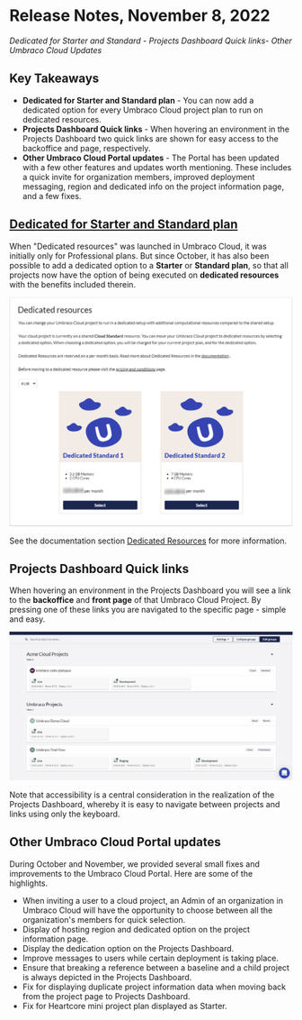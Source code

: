 # Release Notes, November 8, 2022

_Dedicated for Starter and Standard - Projects Dashboard Quick links- Other Umbraco Cloud Updates_

## Key Takeaways

- **Dedicated for Starter and Standard plan** - You can now add a dedicated option for every Umbraco Cloud project plan to run on dedicated resources.
- **Projects Dashboard Quick links** - When hovering an environment in the Projects Dashboard two quick links are shown for easy access to the backoffice and page, respectively.
- **Other Umbraco Cloud Portal updates** - The Portal has been updated with a few other features and updates worth mentioning. These includes a quick invite for organization members, improved deployment messaging, region and dedicated info on the project information page, and a few fixes.

## [Dedicated for Starter and Standard plan]([https://our.umbraco.com/documentation/Umbraco-Cloud/Set-Up/2-factor-authentication-on-cloud/](https://our.umbraco.com/documentation/Umbraco-Cloud/Set-Up/Dedicated-Resources/))

When "Dedicated resources" was launched in Umbraco Cloud, it was initially only for Professional plans. But since October, it has also been possible to add a dedicated option to a **Starter** or **Standard plan**, so that all projects now have the option of being executed on **dedicated resources** with the benefits included therein.

![DedicatedStandard](images/DedicatedStarter.png)

See the documentation section [Dedicated Resources](https://our.umbraco.com/documentation/Umbraco-Cloud/Set-Up/Dedicated-Resources/) for more information.

## Projects Dashboard Quick links

When hovering an environment in the Projects Dashboard you will see a link to the **backoffice** and **front page** of that Umbraco Cloud Project. By pressing one of these links you are navigated to the specific page - simple and easy.

![ProjectsDashboardHoverEnvironment](images/ProjectsDashboardHoverEnvironment.gif)

Note that accessibility is a central consideration in the realization of the Projects Dashboard, whereby it is easy to navigate between projects and links using only the keyboard.

## Other Umbraco Cloud Portal updates

During October and November, we provided several small fixes and improvements to the Umbraco Cloud Portal. Here are some of the highlights.
- When inviting a user to a cloud project, an Admin of an organization in Umbraco Cloud will have the opportunity to choose between all the organization's members for quick selection.
- Display of hosting region and dedicated option on the project information page.
- Display the dedication option on the Projects Dashboard.
- Improve messages to users while certain deployment is taking place.
- Ensure that breaking a reference between a baseline and a child project is always depicted in the Projects Dashboard.
- Fix for displaying duplicate project information data when moving back from the project page to Projects Dashboard.
- Fix for Heartcore mini project plan displayed as Starter.
